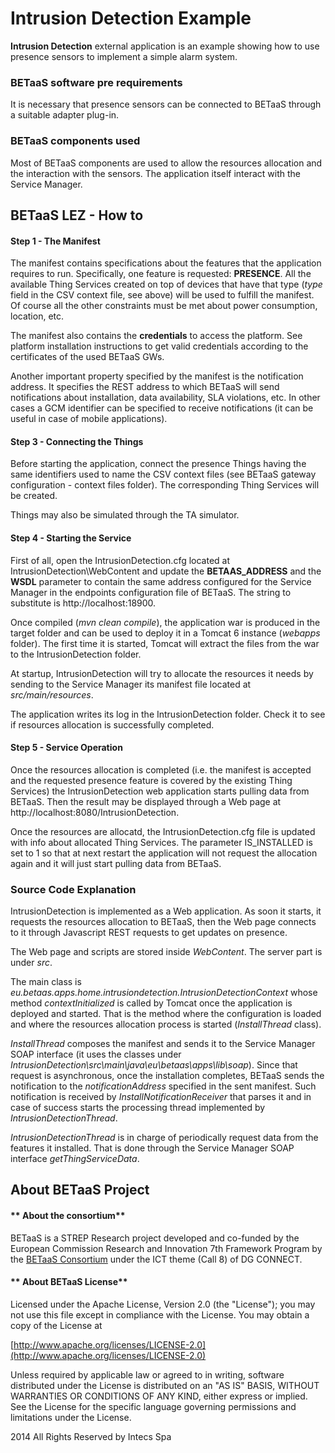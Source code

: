 **Intrusion Detection Example**
===================


**Intrusion Detection** external application is an example showing how to use presence sensors to implement a simple alarm system.

### BETaaS software pre requirements

It is necessary that presence sensors can be connected to BETaaS through a suitable adapter plug-in.

### BETaaS components used

Most of BETaaS components are used to allow the resources allocation and the interaction with the sensors. The application itself interact with the Service Manager.

## BETaaS LEZ - How to

#### Step 1 - The Manifest

The manifest contains specifications about the features that the application requires to run. Specifically, one feature is requested: **PRESENCE**. All the available Thing Services created on top of devices that have that type (*type* field in the CSV context file, see above) will be used to fulfill the manifest. Of course all the other constraints must be met about power consumption, location, etc.

The manifest also contains the **credentials** to access the platform. See platform installation instructions to get valid credentials according to the certificates of the used BETaaS GWs.

Another important property specified by the manifest is the notification address. It specifies the REST address to which BETaaS will send notifications about installation, data availability, SLA violations, etc. In other cases a GCM identifier can be specified to receive notifications (it can be useful in case of mobile applications).

#### Step 3 - Connecting the Things

Before starting the application, connect the presence Things having the same identifiers used to name the CSV context files (see BETaaS gateway configuration - context files folder). The corresponding Thing Services will be created. 

Things may also be simulated through the TA simulator.

#### Step 4 - Starting the Service

First of all, open the IntrusionDetection.cfg located at IntrusionDetection\WebContent and update the **BETAAS_ADDRESS** and the **WSDL** parameter to contain the same address configured for the Service Manager in the endpoints configuration file of BETaaS. The string to substitute is http://localhost:18900.

Once compiled (*mvn clean compile*), the application war is produced in the target folder and can be used to deploy it in a Tomcat 6 instance (*webapps* folder). The first time it is started, Tomcat will extract the files from the war to the IntrusionDetection folder.

At startup, IntrusionDetection will try to allocate the resources it needs by sending to the Service Manager its manifest file located at *src/main/resources*.

The application writes its log in the IntrusionDetection folder. Check it to see if resources allocation is successfully completed.

#### Step 5 - Service Operation

Once the resources allocation is completed (i.e. the manifest is accepted and the requested presence feature is covered by the existing Thing Services) the IntrusionDetection web application starts pulling data from BETaaS. Then the result may be displayed through a Web page at http://localhost:8080/IntrusionDetection.

Once the resources are allocatd, the IntrusionDetection.cfg file is updated with info about allocated Thing Services. The parameter IS_INSTALLED is set to 1 so that at next restart the application will not request the allocation again and it will just start pulling data from BETaaS.

### Source Code Explanation

IntrusionDetection is implemented as a Web application. As soon it starts, it requests the resources allocation to BETaaS, then the Web page connects to it through Javascript REST requests to get updates on presence.

The Web page and scripts are stored inside *WebContent*. The server part is under *src*.

The main class is *eu.betaas.apps.home.intrusiondetection.IntrusionDetectionContext* whose method *contextInitialized* is called by Tomcat once the application is deployed and started. That is the method where the configuration is loaded and where the resources allocation process is started (*InstallThread* class).

*InstallThread* composes the manifest and sends it to the Service Manager SOAP interface (it uses the classes under *IntrusionDetection\src\main\java\eu\betaas\apps\lib\soap*). Since that request is asynchronous, once the installation completes, BETaaS sends the notification to the *notificationAddress* specified in the sent manifest. Such notification is received by *InstallNotificationReceiver* that parses it and in case of success starts the processing thread implemented by *IntrusionDetectionThread*.

*IntrusionDetectionThread* is in charge of periodically request data from the features it installed. That is done through the Service Manager SOAP interface *getThingServiceData*.


## About BETaaS Project

#### ** About the consortium**

BETaaS is a STREP Research project developed and co-funded by the European Commission Research and Innovation 7th Framework Program by the [BETaaS Consortium](http://www.betaas.eu/consortium.html#.VEeGuhZvAgk) under the ICT theme (Call 8) of DG CONNECT.

#### ** About BETaaS License**

Licensed under the Apache License, Version 2.0 (the "License"); you may not use this file except in compliance with the License. You may obtain a copy of the License at

[http://www.apache.org/licenses/LICENSE-2.0](http://www.apache.org/licenses/LICENSE-2.0)

Unless required by applicable law or agreed to in writing, software  distributed under the License is distributed on an "AS IS" BASIS,  WITHOUT WARRANTIES OR CONDITIONS OF ANY KIND, either express or implied.  See the License for the specific language governing permissions and  limitations under the License.


2014 All Rights Reserved by Intecs Spa
